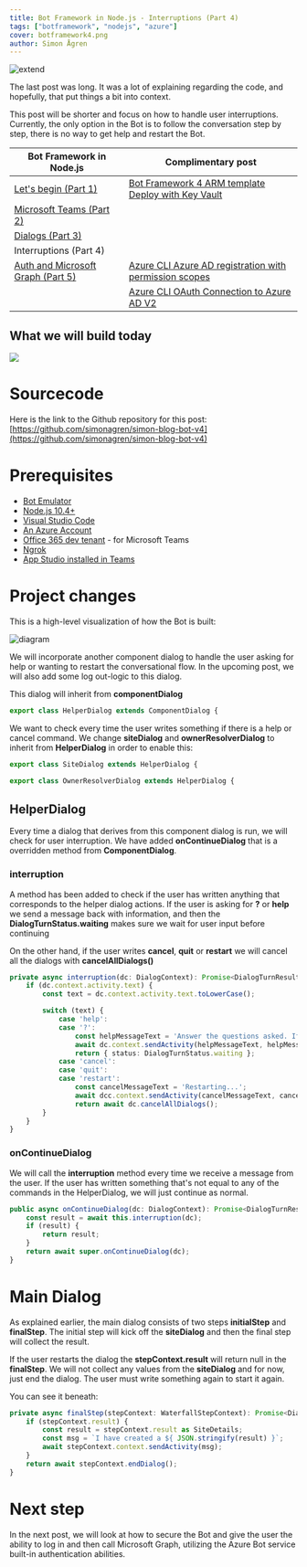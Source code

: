 ```yaml
---
title: Bot Framework in Node.js - Interruptions (Part 4)  
tags: ["botframework", "nodejs", "azure"]
cover: botframework4.png
author: Simon Ågren
---
```


![extend](./botframework4.png)

The last post was long. It was a lot of explaining regarding the code, and hopefully, that put things a bit into context. 

This post will be shorter and focus on how to handle user interruptions. Currently, the only option in the Bot is to follow the conversation step by step, there is no way to get help and restart the Bot.

| Bot Framework in Node.js                                                                  | Complimentary post                                                                                                          |
|-------------------------------------------------------------------------------------------|-----------------------------------------------------------------------------------------------------------------------------|
| <a href="https://simonagren.github.io/azurebot-nodejs-part1" target="_blank">Let's begin (Part 1)</a>     | <a href="https://simonagren.github.io/azurebot-armtemplate-keyvault" target="_blank">Bot Framework 4 ARM template Deploy with Key Vault</a> |
| <a href="https://simonagren.github.io/azurebot-nodejs-part2" target="_blank">Microsoft Teams (Part 2)</a> |                                                                                                                             |
| <a href="https://simonagren.github.io/azurebot-nodejs-part3" target="_blank">Dialogs (Part 3)</a>         |                                                                                                                             |
| Interruptions (Part 4) |                                                                                                                             |
| <a href="https://simonagren.github.io/azurebot-nodejs-part5" target="_blank">Auth and Microsoft Graph (Part 5)</a> |<a href="https://simonagren.github.io/azcli-adscope" target="_blank">Azure CLI Azure AD registration with permission scopes</a>                                                                                                                             |
|  |<a href="https://simonagren.github.io/azcli-connection" target="_blank">Azure CLI OAuth Connection to Azure AD V2</a>                                                                                                                             |


## What we will build today

<img src="./cancel.gif"/>

# Sourcecode
Here is the link to the Github repository for this post: [https://github.com/simonagren/simon-blog-bot-v4](https://github.com/simonagren/simon-blog-bot-v4)

# Prerequisites 
- [Bot Emulator](https://aka.ms/Emulator-wiki-getting-started)
- [Node.js 10.4+](https://nodejs.org/en/download/)
- [Visual Studio Code](https://code.visualstudio.com/)
- [An Azure Account](https://azure.microsoft.com/free/)
- [Office 365 dev tenant](https://developer.microsoft.com/office/dev-program) - for Microsoft Teams
- [Ngrok](https://ngrok.com/download)
- [App Studio installed in Teams](https://docs.microsoft.com/en-us/microsoftteams/platform/concepts/build-and-test/app-studio-overview#installing-app-studio)

# Project changes

This is a high-level visualization of how the Bot is built:

![diagram](./botdiagram.png)

We will incorporate another component dialog to handle the user asking for help or wanting to restart the conversational flow. In the upcoming post, we will also add some log out-logic to this dialog.

This dialog will inherit from **componentDialog**
```typescript
export class HelperDialog extends ComponentDialog {
```

We want to check every time the user writes something if there is a help or cancel command. We change **siteDialog** and **ownerResolverDialog** to inherit from **HelperDialog** in order to enable this:

```typescript
export class SiteDialog extends HelperDialog {
```

```typescript
export class OwnerResolverDialog extends HelperDialog {
```

## HelperDialog
Every time a dialog that derives from this component dialog is run, we will check for user interruption.
We have added **onContinueDialog** that is a overridden method from **ComponentDialog**.

### interruption
A method has been added to check if the user has written anything that corresponds to the helper dialog actions. If the user is asking for **?** or **help** we send a message back with information, and then the **DialogTurnStatus.waiting** makes sure we wait for user input before continuing

On the other hand, if the user writes **cancel**, **quit** or **restart** we will cancel all the dialogs with **cancelAllDialogs()**

```typescript
private async interruption(dc: DialogContext): Promise<DialogTurnResult|undefined> {
    if (dc.context.activity.text) {
        const text = dc.context.activity.text.toLowerCase();

        switch (text) {
            case 'help':
            case '?':
                const helpMessageText = 'Answer the questions asked. If you want to restart use: cancel, quit or restart';
                await dc.context.sendActivity(helpMessageText, helpMessageText, InputHints.ExpectingInput);
                return { status: DialogTurnStatus.waiting };
            case 'cancel':
            case 'quit':
            case 'restart':
                const cancelMessageText = 'Restarting...';
                await dcc.context.sendActivity(cancelMessageText, cancelMessageText, InputHints.IgnoringInput);
                return await dc.cancelAllDialogs();
        }
    }
}
```
### onContinueDialog
We will call the **interruption** method every time we receive a message from the user. If the user has written something that's not equal to any of the commands in the HelperDialog, we will just continue as normal.

```typescript
public async onContinueDialog(dc: DialogContext): Promise<DialogTurnResult> {
    const result = await this.interruption(dc);
    if (result) {
        return result;
    }
    return await super.onContinueDialog(dc);
}
```

# Main Dialog
As explained earlier, the main dialog consists of two steps **initialStep** and **finalStep**. The initial step will kick off the **siteDialog** and then the final step will collect the result.

If the user restarts the dialog the **stepContext.result** will return null in the **finalStep**. We will not collect any values from the **siteDialog** and for now, just end the dialog. The user must write something again to start it again.

You can see it beneath:

```typescript
private async finalStep(stepContext: WaterfallStepContext): Promise<DialogTurnResult> {
    if (stepContext.result) {
        const result = stepContext.result as SiteDetails;
        const msg = `I have created a ${ JSON.stringify(result) }`;
        await stepContext.context.sendActivity(msg);
    }
    return await stepContext.endDialog();
}
```
# Next step
In the next post, we will look at how to secure the Bot and give the user the ability to log in and then call Microsoft Graph, utilizing the Azure Bot service built-in authentication abilities.
